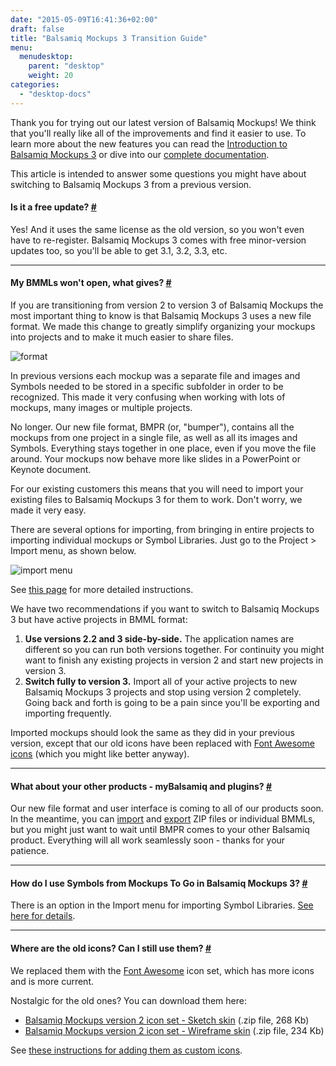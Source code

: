 ```yaml
---
date: "2015-05-09T16:41:36+02:00"
draft: false
title: "Balsamiq Mockups 3 Transition Guide"
menu: 
  menudesktop:
    parent: "desktop"
    weight: 20
categories:
  - "desktop-docs"
---
```


Thank you for trying out our latest version of Balsamiq Mockups! We think that you'll really like all of the improvements and find it easier to use. To learn more about the new features you can read the [Introduction to Balsamiq Mockups 3](http://support.balsamiq.com/customer/portal/articles/1844131) or dive into our [complete documentation](http://support.balsamiq.com/customer/portal/articles/127377).

This article is intended to answer some questions you might have about switching to Balsamiq Mockups 3 from a previous version.

#### Is it a free update? [#](#free)

Yes! And it uses the same license as the old version, so you won't even have to re-register. Balsamiq Mockups 3 comes with free minor-version updates too, so you'll be able to get 3.1, 3.2, 3.3, etc.

* * *

#### My BMMLs won't open, what gives? [#](#bmmls)

If you are transitioning from version 2 to version 3 of Balsamiq Mockups the most important thing to know is that Balsamiq Mockups 3 uses a new file format. We made this change to greatly simplify organizing your mockups into projects and to make it much easier to share files.

![format](http://media.balsamiq.com/img/support/docs/m4d/b3/migration.png)

In previous versions each mockup was a separate file and images and Symbols needed to be stored in a specific subfolder in order to be recognized. This made it very confusing when working with lots of mockups, many images or multiple projects.

No longer. Our new file format, BMPR (or, "bumper"), contains all the mockups from one project in a single file, as well as all its images and Symbols. Everything stays together in one place, even if you move the file around. Your mockups now behave more like slides in a PowerPoint or Keynote document.

For our existing customers this means that you will need to import your existing files to Balsamiq Mockups 3 for them to work. Don't worry, we made it very easy.

There are several options for importing, from bringing in entire projects to importing individual mockups or Symbol Libraries. Just go to the Project > Import menu, as shown below.

![import menu](http://media.balsamiq.com/img/support/docs/m4d/b3/import.png)

See [this page](http://support.balsamiq.com/customer/portal/articles/1895737#importingbmml) for more detailed instructions.

We have two recommendations if you want to switch to Balsamiq Mockups 3 but have active projects in BMML format:

1.  **Use versions 2.2 and 3 side-by-side.** The application names are different so you can run both versions together. For continuity you might want to finish any existing projects in version 2 and start new projects in version 3.
2.  **Switch fully to version 3.** Import all of your active projects to new Balsamiq Mockups 3 projects and stop using version 2 completely. Going back and forth is going to be a pain since you'll be exporting and importing frequently.

Imported mockups should look the same as they did in your previous version, except that our old icons have been replaced with [Font Awesome icons](http://support.balsamiq.com/customer/portal/articles/110202) (which you might like better anyway).

* * *

#### What about your other products - myBalsamiq and plugins? [#](#otherproducts)

Our new file format and user interface is coming to all of our products soon. In the meantime, you can [import](http://support.balsamiq.com/customer/portal/articles/1895737) and [export](http://support.balsamiq.com/customer/portal/articles/111730#exportbmml) ZIP files or individual BMMLs, but you might just want to wait until BMPR comes to your other Balsamiq product. Everything will all work seamlessly soon - thanks for your patience.

* * *

#### How do I use Symbols from Mockups To Go in Balsamiq Mockups 3? [#](#mtg)

There is an option in the Import menu for importing Symbol Libraries. [See here for details](http://support.balsamiq.com/customer/portal/articles/1895737#importingsymbols).

* * *

#### Where are the old icons? Can I still use them? [#](#oldicons)

We replaced them with the [Font Awesome](http://support.balsamiq.com/customer/portal/articles/110202) icon set, which has more icons and is more current.

Nostalgic for the old ones? You can download them here:

*   [Balsamiq Mockups version 2 icon set - Sketch skin](http://media.balsamiq.com/files/balsamiq_2_icons_sketch.zip) (.zip file, 268 Kb)
*   [Balsamiq Mockups version 2 icon set - Wireframe skin](http://media.balsamiq.com/files/balsamiq_2_icons_wireframe.zip) (.zip file, 234 Kb)

See [these instructions for adding them as custom icons](http://support.balsamiq.com/customer/portal/articles/110202#packs).
